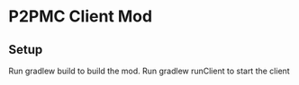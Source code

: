 # P2PMC Client Mod

## Setup

Run gradlew build to build the mod.
Run gradlew runClient to start the client
